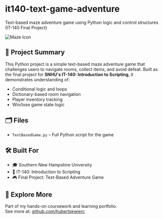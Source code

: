 # it140-text-game-adventure

Text-based maze adventure game using Python logic and control structures (IT-140 Final Project)

![Maze Icon](https://img.icons8.com/emoji/48/compass-emoji.png)

## 📘 Project Summary

This Python project is a simple text-based maze adventure game that challenges users to navigate rooms, collect items, and avoid defeat. Built as the final project for **SNHU's IT-140: Introduction to Scripting**, it demonstrates understanding of:

- Conditional logic and loops
- Dictionary-based room navigation
- Player inventory tracking
- Win/lose game state logic

## 🗂️ Files

- `TextBasedGame.py` – Full Python script for the game

## 🛠 Built For

- 🎓 Southern New Hampshire University  
- 📘 IT-140: Introduction to Scripting  
- 🎮 Final Project: Text-Based Adventure Game

## 🔗 Explore More

Part of my hands-on coursework and learning portfolio.  
See more at: [github.com/hubertskwierc](https://github.com/hubertskwierc)
